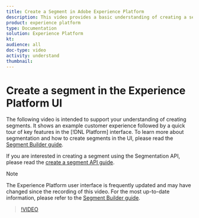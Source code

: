 ```yaml
---
title: Create a Segment in Adobe Experience Platform
description: This video provides a basic understanding of creating a segment using the Platform UI.
product: experience platform
type: Documentation
solution: Experience Platform
kt: 
audience: all
doc-type: video
activity: understand
thumbnail: 
---
```


# Create a segment in the Experience Platform UI

The following video is intended to support your understanding of creating segments. It shows an example customer experience followed by a quick tour of key features in the [!DNL Platform] interface. To learn more about segmentation and how to create segments in the UI, please read the [Segment Builder guide](../ui/segment-builder.md).

If you are interested in creating a segment using the Segmentation API, please read the [create a segment API guide](../tutorials/create-a-segment.md).

>[!NOTE]
>
>The Experience Platform user interface is frequently updated and may have changed since the recording of this video. For the most up-to-date information, please refer to the [Segment Builder guide](../ui/segment-builder.md).

>[!VIDEO](https://video.tv.adobe.com/v/27254?quality=12&learn=on)